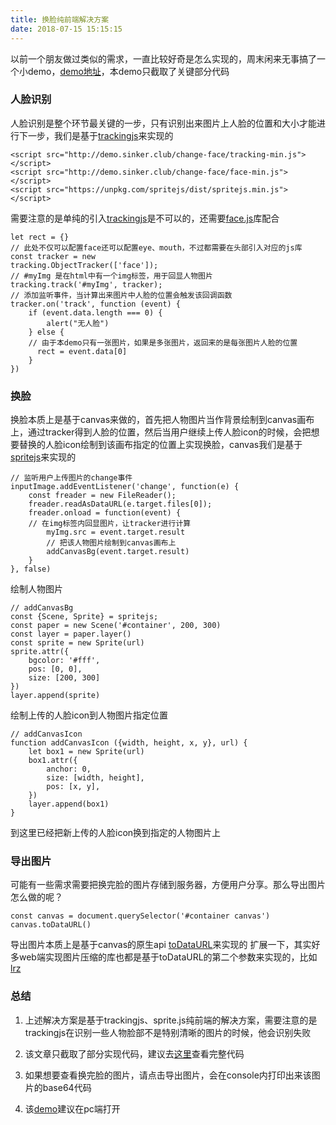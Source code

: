 ```yaml
---
title: 换脸纯前端解决方案
date: 2018-07-15 15:15:15
---
```


以前一个朋友做过类似的需求，一直比较好奇是怎么实现的，周末闲来无事搞了一个小demo，[demo地址](http://demo.sinker.club/change-face/)，本demo只截取了关键部分代码
<!-- more -->

### 人脸识别

人脸识别是整个环节最关键的一步，只有识别出来图片上人脸的位置和大小才能进行下一步，我们是基于[trackingjs](https://trackingjs.com/)来实现的

```
<script src="http://demo.sinker.club/change-face/tracking-min.js"></script>
<script src="http://demo.sinker.club/change-face/face-min.js"></script>
<script src="https://unpkg.com/spritejs/dist/spritejs.min.js"></script>

```
需要注意的是单纯的引入[trackingjs](https://trackingjs.com/)是不可以的，还需要[face.js](http://demo.sinker.club/change-face/face-min.js)库配合

```
let rect = {}
// 此处不仅可以配置face还可以配置eye、mouth，不过都需要在头部引入对应的js库
const tracker = new 
tracking.ObjectTracker(['face']);
// #myImg 是在html中有一个img标签，用于回显人物图片
tracking.track('#myImg', tracker);
// 添加监听事件，当计算出来图片中人脸的位置会触发该回调函数
tracker.on('track', function (event) {
    if (event.data.length === 0) {
        alert("无人脸")
    } else {
    // 由于本demo只有一张图片，如果是多张图片，返回来的是每张图片人脸的位置
      rect = event.data[0]
    }
})
```
### 换脸

换脸本质上是基于canvas来做的，首先把人物图片当作背景绘制到canvas画布上，通过tracker得到人脸的位置，然后当用户继续上传人脸icon的时候，会把想要替换的人脸icon绘制到该画布指定的位置上实现换脸，canvas我们是基于[spritejs](http://spritejs.org/#/zh-cn/guide/)来实现的

```
// 监听用户上传图片的change事件
inputImage.addEventListener('change', function(e) {
    const freader = new FileReader(); 
    freader.readAsDataURL(e.target.files[0]);  
    freader.onload = function(event) {
    // 在img标签内回显图片，让tracker进行计算
        myImg.src = event.target.result
        // 把该人物图片绘制到canvas画布上
        addCanvasBg(event.target.result)
    } 
}, false)
```

绘制人物图片

```
// addCanvasBg
const {Scene, Sprite} = spritejs;
const paper = new Scene('#container', 200, 300)
const layer = paper.layer()
const sprite = new Sprite(url)
sprite.attr({
    bgcolor: '#fff',
    pos: [0, 0],
    size: [200, 300]
})
layer.append(sprite)
```

绘制上传的人脸icon到人物图片指定位置

```
// addCanvasIcon
function addCanvasIcon ({width, height, x, y}, url) {
    let box1 = new Sprite(url)
    box1.attr({
        anchor: 0,
        size: [width, height],
        pos: [x, y],
    })
    layer.append(box1)
}
```

到这里已经把新上传的人脸icon换到指定的人物图片上

### 导出图片

可能有一些需求需要把换完脸的图片存储到服务器，方便用户分享。那么导出图片怎么做的呢？

```
const canvas = document.querySelector('#container canvas')
canvas.toDataURL()
```

导出图片本质上是基于canvas的原生api [toDataURL](https://blog.csdn.net/oulihong123/article/details/73927514)来实现的
扩展一下，其实好多web端实现图片压缩的库也都是基于toDataURL的第二个参数来实现的，比如[lrz](https://github.com/think2011/localResizeIMG)

### 总结
1. 上述解决方案是基于trackingjs、sprite.js纯前端的解决方案，需要注意的是trackingjs在识别一些人物脸部不是特别清晰的图片的时候，他会识别失败
2. 该文章只截取了部分实现代码，建议去[这里](view-source:http://demo.sinker.club/change-face/)查看完整代码

3. 如果想要查看换完脸的图片，请点击导出图片，会在console内打印出来该图片的base64代码
4. 该[demo](http://demo.sinker.club/change-face/)建议在pc端打开


